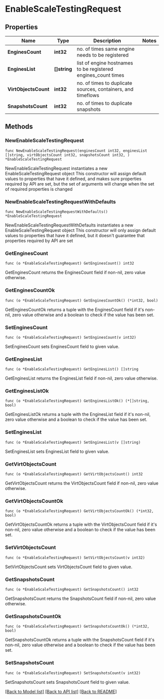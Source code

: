 # EnableScaleTestingRequest

## Properties

Name | Type | Description | Notes
------------ | ------------- | ------------- | -------------
**EnginesCount** | **int32** | no. of times same engine needs to be registered | 
**EnginesList** | **[]string** | list of engine hostnames to be registered engines_count times | 
**VirtObjectsCount** | **int32** | no. of times to duplicate sources, containers, and timeflows | 
**SnapshotsCount** | **int32** | no. of times to duplicate snapshots | 

## Methods

### NewEnableScaleTestingRequest

`func NewEnableScaleTestingRequest(enginesCount int32, enginesList []string, virtObjectsCount int32, snapshotsCount int32, ) *EnableScaleTestingRequest`

NewEnableScaleTestingRequest instantiates a new EnableScaleTestingRequest object
This constructor will assign default values to properties that have it defined,
and makes sure properties required by API are set, but the set of arguments
will change when the set of required properties is changed

### NewEnableScaleTestingRequestWithDefaults

`func NewEnableScaleTestingRequestWithDefaults() *EnableScaleTestingRequest`

NewEnableScaleTestingRequestWithDefaults instantiates a new EnableScaleTestingRequest object
This constructor will only assign default values to properties that have it defined,
but it doesn't guarantee that properties required by API are set

### GetEnginesCount

`func (o *EnableScaleTestingRequest) GetEnginesCount() int32`

GetEnginesCount returns the EnginesCount field if non-nil, zero value otherwise.

### GetEnginesCountOk

`func (o *EnableScaleTestingRequest) GetEnginesCountOk() (*int32, bool)`

GetEnginesCountOk returns a tuple with the EnginesCount field if it's non-nil, zero value otherwise
and a boolean to check if the value has been set.

### SetEnginesCount

`func (o *EnableScaleTestingRequest) SetEnginesCount(v int32)`

SetEnginesCount sets EnginesCount field to given value.


### GetEnginesList

`func (o *EnableScaleTestingRequest) GetEnginesList() []string`

GetEnginesList returns the EnginesList field if non-nil, zero value otherwise.

### GetEnginesListOk

`func (o *EnableScaleTestingRequest) GetEnginesListOk() (*[]string, bool)`

GetEnginesListOk returns a tuple with the EnginesList field if it's non-nil, zero value otherwise
and a boolean to check if the value has been set.

### SetEnginesList

`func (o *EnableScaleTestingRequest) SetEnginesList(v []string)`

SetEnginesList sets EnginesList field to given value.


### GetVirtObjectsCount

`func (o *EnableScaleTestingRequest) GetVirtObjectsCount() int32`

GetVirtObjectsCount returns the VirtObjectsCount field if non-nil, zero value otherwise.

### GetVirtObjectsCountOk

`func (o *EnableScaleTestingRequest) GetVirtObjectsCountOk() (*int32, bool)`

GetVirtObjectsCountOk returns a tuple with the VirtObjectsCount field if it's non-nil, zero value otherwise
and a boolean to check if the value has been set.

### SetVirtObjectsCount

`func (o *EnableScaleTestingRequest) SetVirtObjectsCount(v int32)`

SetVirtObjectsCount sets VirtObjectsCount field to given value.


### GetSnapshotsCount

`func (o *EnableScaleTestingRequest) GetSnapshotsCount() int32`

GetSnapshotsCount returns the SnapshotsCount field if non-nil, zero value otherwise.

### GetSnapshotsCountOk

`func (o *EnableScaleTestingRequest) GetSnapshotsCountOk() (*int32, bool)`

GetSnapshotsCountOk returns a tuple with the SnapshotsCount field if it's non-nil, zero value otherwise
and a boolean to check if the value has been set.

### SetSnapshotsCount

`func (o *EnableScaleTestingRequest) SetSnapshotsCount(v int32)`

SetSnapshotsCount sets SnapshotsCount field to given value.



[[Back to Model list]](../README.md#documentation-for-models) [[Back to API list]](../README.md#documentation-for-api-endpoints) [[Back to README]](../README.md)


